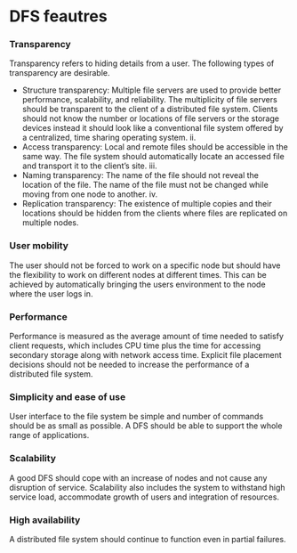 # DFS feautres


### Transparency
Transparency refers to hiding details from a user. The following types of transparency are 
desirable.
- Structure transparency: Multiple file servers are used to provide better performance, 
scalability, and reliability. The multiplicity of file servers should be transparent to the client of a 
distributed file system. Clients should not know the number or locations of file servers or the 
storage devices instead it should look like a conventional file system offered by a centralized, 
time sharing operating system.
ii. 
- Access transparency: Local and remote files should be accessible in the same way. The file 
system should automatically locate an accessed file and transport it to the client’s site.
iii. 
- Naming transparency: The name of the file should not reveal the location of the file. The 
name of the file must not be changed while moving from one node to another.
iv. 
- Replication transparency: The existence of multiple copies and their locations should be 
hidden from the clients where files are replicated on multiple nodes.
### User mobility
The user should not be forced to work on a specific node but should have the flexibility to work 
on different nodes at different times. This can be achieved by automatically bringing the users 
environment to the node where the user logs in.
### Performance
Performance is measured as the average amount of time needed to satisfy client requests, which 
includes CPU time plus the time for accessing secondary storage along with network access 
time. Explicit file placement decisions should not be needed to increase the performance of a 
distributed file system.
### Simplicity and ease of use
User interface to the file system be simple and number of commands should be as small as 
possible. A DFS should be able to support the whole range of applications.
### Scalability
A good DFS should cope with an increase of nodes and not cause any disruption of service. 
Scalability also includes the system to withstand high service load, accommodate growth of users 
and integration of resources.
### High availability
A distributed file system should continue to function even in partial failures.
